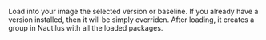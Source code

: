 Load into your image the selected version or baseline. If you already have a version installed, then it will be simply overriden.
After loading, it creates a group in Nautilus with all the loaded packages.